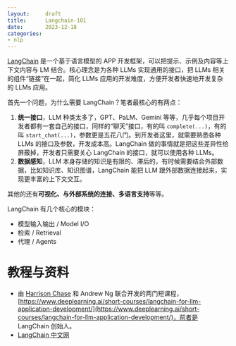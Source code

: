 ```yaml
---
layout:     draft
title:      Langchain-101
date:       2023-12-18
categories: 
- nlp
---
```


[LangChain](https://python.langchain.com/docs/get_started/introduction) 是一个基于语言模型的 APP 开发框架，可以把提示、示例及内容等上下文内容与 LM 结合。核心理念是为各种 LLMs 实现通用的接口，把 LLMs 相关的组件“链接”在一起，简化 LLMs 应用的开发难度，方便开发者快速地开发复杂的 LLMs 应用。


首先一个问题，为什么需要 LangChain？笔者最核心的有两点：
1. **统一接口**，LLM 种类太多了，GPT、PaLM、Gemini 等等，几乎每个项目开发者都有一套自己的接口，同样的“聊天”接口，有的叫 `complete(...)`，有的叫 `start_chat(...)`，参数更是五花八门。到开发者这里，就需要熟悉各种 LLMs 的接口及参数，开发成本高。LangChain 做的事情就是把这些差异性给屏蔽掉，开发者只需要关心 LangChain 的接口，就可以使用各种 LLMs。
2. **数据感知**，LLM 本身存储的知识是有限的、滞后的，有时候需要结合外部数据，比如知识库、知识图谱，LangChain 能把 LLM 跟外部数据连接起来，实现更丰富的上下文交互。

其他的还有**可视化、与外部系统的连接、多语言支持**等等。

LangChain 有几个核心的模块：
- 模型输入输出 / Model I/O
- 检索 / Retrieval
- 代理 / Agents

# 教程与资料
- 由 [Harrison Chase](https://dlj.one/8g4dq3) 和 Andrew Ng 联合开发的两门短课程，[https://www.deeplearning.ai/short-courses/langchain-for-llm-application-development/](https://www.deeplearning.ai/short-courses/langchain-for-llm-application-development/)，前者是 LangChain 创始人。
- [LangChain 中文网](https://www.langchain.asia/getting_started/getting_started)
